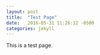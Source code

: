 ```yaml
---
layout: post
title:  "Test Page"
date:   2016-05-31 11:26:12 -0500
categories: jekyll
---
```

This is a test page.
